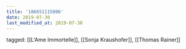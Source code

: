 ```yaml
---
title: '186651115006'
date: 2019-07-30
last_modified_at: 2019-07-30
---
```

tagged: [[L'Ame Immortelle]], [[Sonja Kraushofer]], [[Thomas Rainer]]
<iframe frameborder="0" height="1" id="ga_target" scrolling="no" style="background-color:transparent; overflow:hidden; position:absolute; top:0; left:0; z-index:9999;" width="1"></iframe>